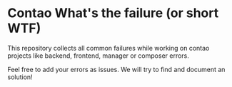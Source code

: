 # Contao What's the failure (or short WTF)
This repository collects all common failures while working on contao projects like backend, frontend, manager or composer errors.

Feel free to add your errors as issues. We will try to find and document an solution!
